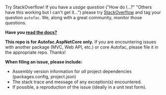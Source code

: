 Try StackOverflow! If you have a _usage question_ ("How do I...?" "Others have this working but I can't get it...") please try [StackOverflow](https://stackoverflow.com) and tag your question `autofac`. We, along with a great community, monitor those questions.

**Have you [read the docs?](https://autofac.readthedocs.io/)**

**This repo is for Autofac.AspNetCore only.** If you are encountering issues with another package (MVC, Web API, etc.) or core Autofac, please file it in the appropriate repo. Thanks!

**When filing an issue, please include:**

- Assembly version information for _all_ project dependencies (packages.config, project.json)
- The stack trace and message of any exception(s) encountered.
- If possible, a reproduction of the issue (ideally in a unit test form).
